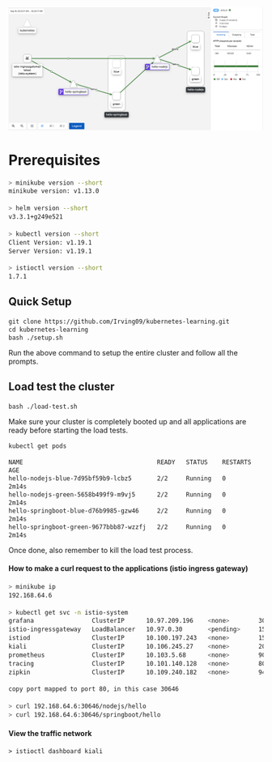 ![kiali-screenshot](./front-page.png)

# Prerequisites

```bash
> minikube version --short
minikube version: v1.13.0

> helm version --short
v3.3.1+g249e521

> kubectl version --short
Client Version: v1.19.1
Server Version: v1.19.1

> istioctl version --short
1.7.1
```

## Quick Setup
```
git clone https://github.com/Irving09/kubernetes-learning.git
cd kubernetes-learning
bash ./setup.sh
```
Run the above command to setup the entire cluster and follow all the prompts.

## Load test the cluster
```
bash ./load-test.sh
```
Make sure your cluster is completely booted up and all applications are ready before starting the load tests.

```
kubectl get pods

NAME                                     READY   STATUS    RESTARTS   AGE
hello-nodejs-blue-7d95bf59b9-lcbz5       2/2     Running   0          2m14s
hello-nodejs-green-5658b499f9-m9vj5      2/2     Running   0          2m14s
hello-springboot-blue-d76b9985-gzw46     2/2     Running   0          2m14s
hello-springboot-green-9677bbb87-wzzfj   2/2     Running   0          2m14s
```

Once done, also remember to kill the load test process.

#### How to make a curl request to the applications (istio ingress gateway)
```bash
> minikube ip
192.168.64.6

> kubectl get svc -n istio-system
grafana                ClusterIP      10.97.209.196    <none>        3000/TCP                                                     3h31m
istio-ingressgateway   LoadBalancer   10.97.0.30       <pending>     15021:30279/TCP,80:30646/TCP,443:32326/TCP,15443:30762/TCP   3h31m
istiod                 ClusterIP      10.100.197.243   <none>        15010/TCP,15012/TCP,443/TCP,15014/TCP,853/TCP                3h32m
kiali                  ClusterIP      10.106.245.27    <none>        20001/TCP,9090/TCP                                           3h31m
prometheus             ClusterIP      10.103.5.68      <none>        9090/TCP                                                     3h31m
tracing                ClusterIP      10.101.140.128   <none>        80/TCP                                                       3h31m
zipkin                 ClusterIP      10.109.240.182   <none>        9411/TCP                                                     3h31m

copy port mapped to port 80, in this case 30646

> curl 192.168.64.6:30646/nodejs/hello
> curl 192.168.64.6:30646/springboot/hello
```

#### View the traffic network
```
> istioctl dashboard kiali
```
